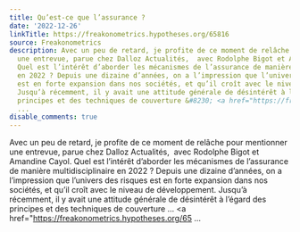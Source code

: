 ```yaml
---
title: Qu’est-ce que l’assurance ?
date: '2022-12-26'
linkTitle: https://freakonometrics.hypotheses.org/65816
source: Freakonometrics
description: Avec un peu de retard, je profite de ce moment de relâche pour mentionner
  une entrevue, parue chez Dalloz Actualités,  avec Rodolphe Bigot et Amandine Cayol.
  Quel est l’intérêt d’aborder les mécanismes de l’assurance de manière multidisciplinaire
  en 2022 ? Depuis une dizaine d’années, on a l’impression que l’univers des risques
  est en forte expansion dans nos sociétés, et qu’il croît avec le niveau de développement.
  Jusqu’à récemment, il y avait une attitude générale de désintérêt à l’égard des
  principes et des techniques de couverture &#8230; <a href="https://freakonometrics.hypotheses.org/65
  ...
disable_comments: true
---
```

Avec un peu de retard, je profite de ce moment de relâche pour mentionner une entrevue, parue chez Dalloz Actualités,  avec Rodolphe Bigot et Amandine Cayol. Quel est l’intérêt d’aborder les mécanismes de l’assurance de manière multidisciplinaire en 2022 ? Depuis une dizaine d’années, on a l’impression que l’univers des risques est en forte expansion dans nos sociétés, et qu’il croît avec le niveau de développement. Jusqu’à récemment, il y avait une attitude générale de désintérêt à l’égard des principes et des techniques de couverture &#8230; <a href="https://freakonometrics.hypotheses.org/65 ...